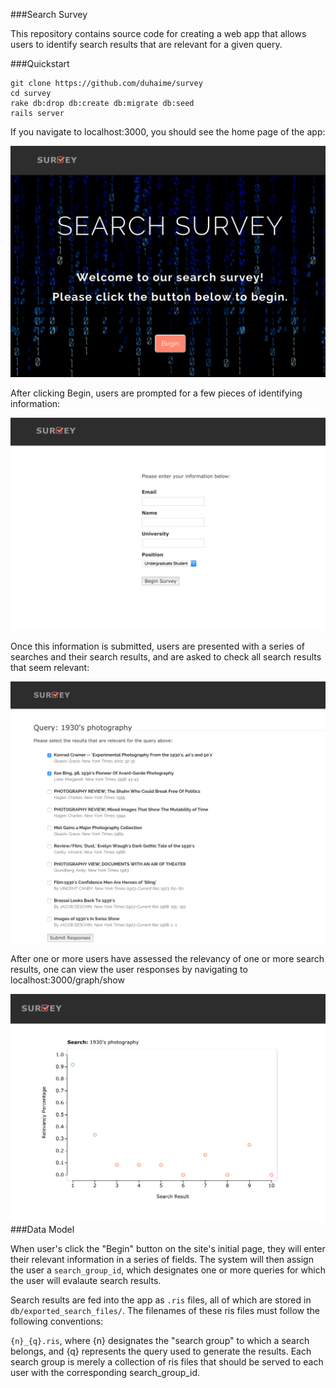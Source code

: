 ###Search Survey 

This repository contains source code for creating a web app that allows users to identify search results that are relevant for a given query. 

###Quickstart

<pre><code>git clone https://github.com/duhaime/survey  
cd survey  
rake db:drop db:create db:migrate db:seed  
rails server</code></pre>

If you navigate to localhost:3000, you should see the home page of the app:

![Image of Homepage](app/assets/images/home.png)

After clicking Begin, users are prompted for a few pieces of identifying information:

![Image of Researcher Form](app/assets/images/form.png)

Once this information is submitted, users are presented with a series of searches and their search results, and are asked to check all search results that seem relevant:

![Image of Search Results](app/assets/images/search_results.png)

After one or more users have assessed the relevancy of one or more search results, one can view the user responses by navigating to localhost:3000/graph/show

![Image of Graph](app/assets/images/graph.png)
###Data Model

When user's click the "Begin" button on the site's initial page, they will enter their relevant information in a series of fields. The system will then assign the user a `search_group_id`, which designates one or more queries for which the user will evalaute search results.  

Search results are fed into the app as `.ris` files, all of which are stored in `db/exported_search_files/`. The filenames of these ris files must follow the following conventions:  

`{n}_{q}.ris`, where {n} designates the "search group" to which a search belongs, and {q} represents the query used to generate the results. Each search group is merely a collection of ris files that should be served to each user with the corresponding search_group_id.  

